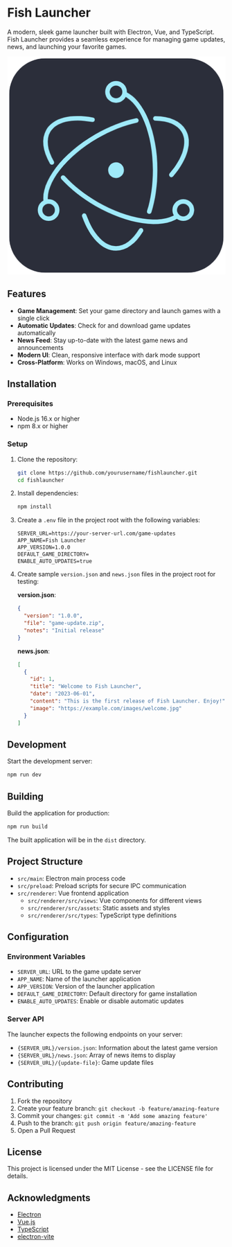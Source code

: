 # Fish Launcher

A modern, sleek game launcher built with Electron, Vue, and TypeScript. Fish Launcher provides a seamless experience for managing game updates, news, and launching your favorite games.

![Fish Launcher Icon](resources/icon.png)

## Features

- **Game Management**: Set your game directory and launch games with a single click
- **Automatic Updates**: Check for and download game updates automatically
- **News Feed**: Stay up-to-date with the latest game news and announcements
- **Modern UI**: Clean, responsive interface with dark mode support
- **Cross-Platform**: Works on Windows, macOS, and Linux

## Installation

### Prerequisites

- Node.js 16.x or higher
- npm 8.x or higher

### Setup

1. Clone the repository:
   ```bash
   git clone https://github.com/yourusername/fishlauncher.git
   cd fishlauncher
   ```

2. Install dependencies:
   ```bash
   npm install
   ```

3. Create a `.env` file in the project root with the following variables:
   ```
   SERVER_URL=https://your-server-url.com/game-updates
   APP_NAME=Fish Launcher
   APP_VERSION=1.0.0
   DEFAULT_GAME_DIRECTORY=
   ENABLE_AUTO_UPDATES=true
   ```

4. Create sample `version.json` and `news.json` files in the project root for testing:
   
   **version.json**:
   ```json
   {
     "version": "1.0.0",
     "file": "game-update.zip",
     "notes": "Initial release"
   }
   ```

   **news.json**:
   ```json
   [
     {
       "id": 1,
       "title": "Welcome to Fish Launcher",
       "date": "2023-06-01",
       "content": "This is the first release of Fish Launcher. Enjoy!",
       "image": "https://example.com/images/welcome.jpg"
     }
   ]
   ```

## Development

Start the development server:
```bash
npm run dev
```

## Building

Build the application for production:
```bash
npm run build
```

The built application will be in the `dist` directory.

## Project Structure

- `src/main`: Electron main process code
- `src/preload`: Preload scripts for secure IPC communication
- `src/renderer`: Vue frontend application
  - `src/renderer/src/views`: Vue components for different views
  - `src/renderer/src/assets`: Static assets and styles
  - `src/renderer/src/types`: TypeScript type definitions

## Configuration

### Environment Variables

- `SERVER_URL`: URL to the game update server
- `APP_NAME`: Name of the launcher application
- `APP_VERSION`: Version of the launcher application
- `DEFAULT_GAME_DIRECTORY`: Default directory for game installation
- `ENABLE_AUTO_UPDATES`: Enable or disable automatic updates

### Server API

The launcher expects the following endpoints on your server:

- `{SERVER_URL}/version.json`: Information about the latest game version
- `{SERVER_URL}/news.json`: Array of news items to display
- `{SERVER_URL}/{update-file}`: Game update files

## Contributing

1. Fork the repository
2. Create your feature branch: `git checkout -b feature/amazing-feature`
3. Commit your changes: `git commit -m 'Add some amazing feature'`
4. Push to the branch: `git push origin feature/amazing-feature`
5. Open a Pull Request

## License

This project is licensed under the MIT License - see the LICENSE file for details.

## Acknowledgments

- [Electron](https://www.electronjs.org/)
- [Vue.js](https://vuejs.org/)
- [TypeScript](https://www.typescriptlang.org/)
- [electron-vite](https://github.com/alex8088/electron-vite)
